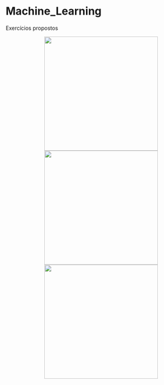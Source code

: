 # Machine_Learning
Exercícios propostos 

<div align="center">
<img src="https://user-images.githubusercontent.com/87787728/169348204-94376508-05ca-4742-915b-5efca584b579.png" width="300px" />
<img src="https://user-images.githubusercontent.com/87787728/169348310-4f9f12b0-c5af-40ba-92b6-12f06be5e57d.png" width="300px" />
<img src="https://user-images.githubusercontent.com/87787728/169347924-031882fe-f7bf-44e2-b1d1-4cc9917f6471.png" width="300px" />
</div>

